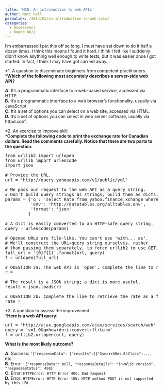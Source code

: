 ```yaml
---
title: 'MCQ: An introduction to web APIs'
author: Matt Hall
permalink: /2014/02/an-introduction-to-web-apis/
categories:
  - Assessment
  - Round 08/2
---
```

I’m embarrassed I put this off so long. I must have sat down to do it half a dozen times. I think this means I found it hard. I think I felt like I suddenly didn’t know anything well enough to write tests, but it was easier once I got started. In fact, I think I may have got carried away&#8230;

*1. A question to discriminate beginners from competent practitioners.  
***Which of the following most accurately describes a server-side web API?**

**A.** It’s a programmatic interface to a web-based service, accessed via HTTP.  
**B.** It’s a programmatic interface to a web browser’s functionality, usually via JavaScript.  
**C.** It’s a set of options you can select on a web site, accessed via HTML.  
**D.** It’s a set of options you can select in web server software, usually via httpd.conf.

*2. An exercise to improve skill.  
***Complete the following code to print the exchange rate for Canadian dollars. Read the comments carefully. Notice that there are two parts to the question.**

<pre>from urllib2 import urlopen
from urllib import urlencode
import json

# Provide the URL.
url = 'http://query.yahooapis.com/v1/public/yql'

# We pass our request to the web API as a query string.
# Don't build query strings as strings, build them as dicts.
params = {'q': 'select Rate from yahoo.finance.xchange where pair in ("CAD")',
          'env': 'http://datatables.org/alltables.env',
          'format': 'json'
         }

# A dict is easily converted to an HTTP-safe query string.
query = urlencode(params)

# Opened URLs are file-like. You can't use 'with... as'.
# We'll construct the URL+query string ourselves, rather
# than passing them separately, to force urllib2 to use GET.
full_url = '{0}?{1}'.format(url, query)
f = urlopen(full_url)

# QUESTION 2a: The web API is 'open', complete the line to read it:
r = 

# The result is a JSON string; a dict is more useful.
result = json.loads(r)

# QUESTION 2b: Complete the line to retrieve the rate as a float.
rate =</pre>

*3. A question to assess the improvement.  
***Here is a web API query:**

<pre>url = 'http://ajax.googleapis.com/ajax/services/search/web'
query = 'v=1.0&q=how+do+i+convert+ft+to+m'
f = urllib2.urlopen(url, query)</pre>

**What is the most likely outcome?**

**A.** Success: `'{"responseData": {"results":[{"GsearchResultClass":...`, etc.  
**B.** Error: `'{"responseData": null, "responseDetails": "invalid version", "responseStatus": 400}'`  
**C.** Error: `HTTPError: HTTP Error 400: Bad Request`  
**D.** Error: `HTTPError: HTTP Error 405: HTTP method POST is not supported by this URL`
